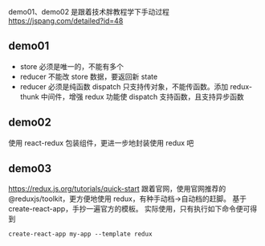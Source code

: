 demo01、demo02 是跟着技术胖教程学下手动过程
https://jspang.com/detailed?id=48

## demo01

- store 必须是唯一的，不能有多个
- reducer 不能改 store 数据，要返回新 state
- reducer 必须是纯函数
  dispatch 只支持传对象，不能传函数。添加 redux-thunk 中间件，增强 redux 功能使 dispatch 支持函数，且支持异步函数

## demo02

使用 react-redux 包装组件，更进一步地封装使用 redux 吧

## demo03

https://redux.js.org/tutorials/quick-start
跟着官网，使用官网推荐的@reduxjs/toolkit，更方便地使用 redux，有种手动档->自动档的赶脚。
基于 create-react-app，手抄一遍官方的模板。
实际使用，只有执行如下命令便可得到

```shell
create-react-app my-app --template redux
```
